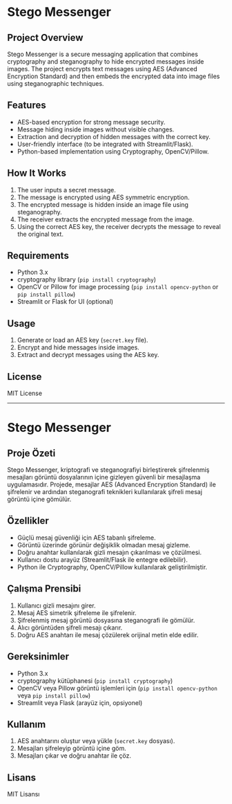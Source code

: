 # Stego Messenger

## Project Overview

Stego Messenger is a secure messaging application that combines cryptography and steganography to hide encrypted messages inside images. The project encrypts text messages using AES (Advanced Encryption Standard) and then embeds the encrypted data into image files using steganographic techniques.

## Features

- AES-based encryption for strong message security.
- Message hiding inside images without visible changes.
- Extraction and decryption of hidden messages with the correct key.
- User-friendly interface (to be integrated with Streamlit/Flask).
- Python-based implementation using Cryptography, OpenCV/Pillow.

## How It Works

1. The user inputs a secret message.
2. The message is encrypted using AES symmetric encryption.
3. The encrypted message is hidden inside an image file using steganography.
4. The receiver extracts the encrypted message from the image.
5. Using the correct AES key, the receiver decrypts the message to reveal the original text.

## Requirements

- Python 3.x
- cryptography library (`pip install cryptography`)
- OpenCV or Pillow for image processing (`pip install opencv-python` or `pip install pillow`)
- Streamlit or Flask for UI (optional)

## Usage

1. Generate or load an AES key (`secret.key` file).
2. Encrypt and hide messages inside images.
3. Extract and decrypt messages using the AES key.

## License

MIT License

---

# Stego Messenger

## Proje Özeti

Stego Messenger, kriptografi ve steganografiyi birleştirerek şifrelenmiş mesajları görüntü dosyalarının içine gizleyen güvenli bir mesajlaşma uygulamasıdır. Projede, mesajlar AES (Advanced Encryption Standard) ile şifrelenir ve ardından steganografi teknikleri kullanılarak şifreli mesaj görüntü içine gömülür.

## Özellikler

- Güçlü mesaj güvenliği için AES tabanlı şifreleme.
- Görüntü üzerinde görünür değişiklik olmadan mesaj gizleme.
- Doğru anahtar kullanılarak gizli mesajın çıkarılması ve çözülmesi.
- Kullanıcı dostu arayüz (Streamlit/Flask ile entegre edilebilir).
- Python ile Cryptography, OpenCV/Pillow kullanılarak geliştirilmiştir.

## Çalışma Prensibi

1. Kullanıcı gizli mesajını girer.
2. Mesaj AES simetrik şifreleme ile şifrelenir.
3. Şifrelenmiş mesaj görüntü dosyasına steganografi ile gömülür.
4. Alıcı görüntüden şifreli mesajı çıkarır.
5. Doğru AES anahtarı ile mesaj çözülerek orijinal metin elde edilir.

## Gereksinimler

- Python 3.x
- cryptography kütüphanesi (`pip install cryptography`)
- OpenCV veya Pillow görüntü işlemleri için (`pip install opencv-python` veya `pip install pillow`)
- Streamlit veya Flask (arayüz için, opsiyonel)

## Kullanım

1. AES anahtarını oluştur veya yükle (`secret.key` dosyası).
2. Mesajları şifreleyip görüntü içine göm.
3. Mesajları çıkar ve doğru anahtar ile çöz.

## Lisans

MIT Lisansı
